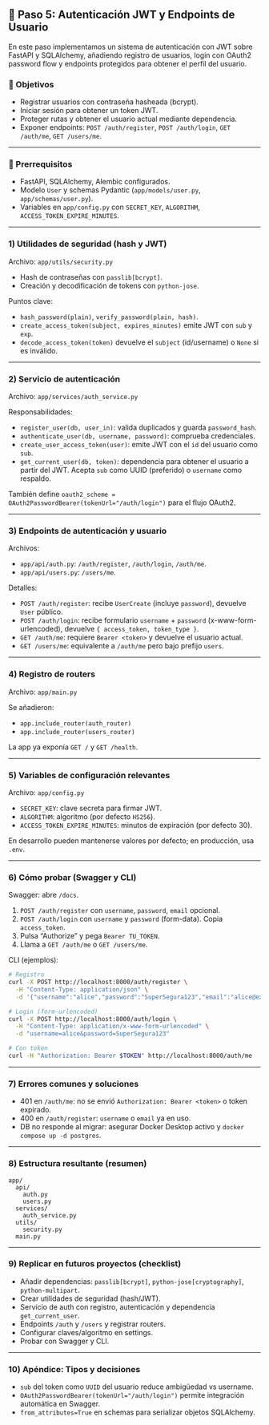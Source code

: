 ## 📘 Paso 5: Autenticación JWT y Endpoints de Usuario

En este paso implementamos un sistema de autenticación con JWT sobre FastAPI y SQLAlchemy, añadiendo registro de usuarios, login con OAuth2 password flow y endpoints protegidos para obtener el perfil del usuario.

### 🎯 Objetivos
- Registrar usuarios con contraseña hasheada (bcrypt).
- Iniciar sesión para obtener un token JWT.
- Proteger rutas y obtener el usuario actual mediante dependencia.
- Exponer endpoints: `POST /auth/register`, `POST /auth/login`, `GET /auth/me`, `GET /users/me`.

---

### 🧱 Prerrequisitos
- FastAPI, SQLAlchemy, Alembic configurados.
- Modelo `User` y schemas Pydantic (`app/models/user.py`, `app/schemas/user.py`).
- Variables en `app/config.py` con `SECRET_KEY`, `ALGORITHM`, `ACCESS_TOKEN_EXPIRE_MINUTES`.

---

### 1) Utilidades de seguridad (hash y JWT)
Archivo: `app/utils/security.py`

- Hash de contraseñas con `passlib[bcrypt]`.
- Creación y decodificación de tokens con `python-jose`.

Puntos clave:
- `hash_password(plain)`, `verify_password(plain, hash)`.
- `create_access_token(subject, expires_minutes)` emite JWT con `sub` y `exp`.
- `decode_access_token(token)` devuelve el `subject` (id/username) o `None` si es inválido.

---

### 2) Servicio de autenticación
Archivo: `app/services/auth_service.py`

Responsabilidades:
- `register_user(db, user_in)`: valida duplicados y guarda `password_hash`.
- `authenticate_user(db, username, password)`: comprueba credenciales.
- `create_user_access_token(user)`: emite JWT con el `id` del usuario como `sub`.
- `get_current_user(db, token)`: dependencia para obtener el usuario a partir del JWT. Acepta `sub` como UUID (preferido) o `username` como respaldo.

También define `oauth2_scheme = OAuth2PasswordBearer(tokenUrl="/auth/login")` para el flujo OAuth2.

---

### 3) Endpoints de autenticación y usuario
Archivos:
- `app/api/auth.py`: `/auth/register`, `/auth/login`, `/auth/me`.
- `app/api/users.py`: `/users/me`.

Detalles:
- `POST /auth/register`: recibe `UserCreate` (incluye `password`), devuelve `User` público.
- `POST /auth/login`: recibe formulario `username` + `password` (x-www-form-urlencoded), devuelve `{ access_token, token_type }`.
- `GET /auth/me`: requiere `Bearer <token>` y devuelve el usuario actual.
- `GET /users/me`: equivalente a `/auth/me` pero bajo prefijo `users`.

---

### 4) Registro de routers
Archivo: `app/main.py`

Se añadieron:
- `app.include_router(auth_router)`
- `app.include_router(users_router)`

La app ya exponía `GET /` y `GET /health`.

---

### 5) Variables de configuración relevantes
Archivo: `app/config.py`

- `SECRET_KEY`: clave secreta para firmar JWT.
- `ALGORITHM`: algoritmo (por defecto `HS256`).
- `ACCESS_TOKEN_EXPIRE_MINUTES`: minutos de expiración (por defecto 30).

En desarrollo pueden mantenerse valores por defecto; en producción, usa `.env`.

---

### 6) Cómo probar (Swagger y CLI)

Swagger: abre `/docs`.
1. `POST /auth/register` con `username`, `password`, `email` opcional.
2. `POST /auth/login` con `username` y `password` (form-data). Copia `access_token`.
3. Pulsa “Authorize” y pega `Bearer TU_TOKEN`.
4. Llama a `GET /auth/me` o `GET /users/me`.

CLI (ejemplos):
```bash
# Registro
curl -X POST http://localhost:8000/auth/register \
  -H "Content-Type: application/json" \
  -d '{"username":"alice","password":"SuperSegura123","email":"alice@example.com"}'

# Login (form-urlencoded)
curl -X POST http://localhost:8000/auth/login \
  -H "Content-Type: application/x-www-form-urlencoded" \
  -d "username=alice&password=SuperSegura123"

# Con token
curl -H "Authorization: Bearer $TOKEN" http://localhost:8000/auth/me
```

---

### 7) Errores comunes y soluciones
- 401 en `/auth/me`: no se envió `Authorization: Bearer <token>` o token expirado.
- 400 en `/auth/register`: `username` o `email` ya en uso.
- DB no responde al migrar: asegurar Docker Desktop activo y `docker compose up -d postgres`.

---

### 8) Estructura resultante (resumen)
```
app/
  api/
    auth.py
    users.py
  services/
    auth_service.py
  utils/
    security.py
  main.py
```

---

### 9) Replicar en futuros proyectos (checklist)
- Añadir dependencias: `passlib[bcrypt]`, `python-jose[cryptography]`, `python-multipart`.
- Crear utilidades de seguridad (hash/JWT).
- Servicio de auth con registro, autenticación y dependencia `get_current_user`.
- Endpoints `/auth` y `/users` y registrar routers.
- Configurar claves/algoritmo en settings.
- Probar con Swagger y CLI.

---

### 10) Apéndice: Tipos y decisiones
- `sub` del token como `UUID` del usuario reduce ambigüedad vs username.
- `OAuth2PasswordBearer(tokenUrl="/auth/login")` permite integración automática en Swagger.
- `from_attributes=True` en schemas para serializar objetos SQLAlchemy.


